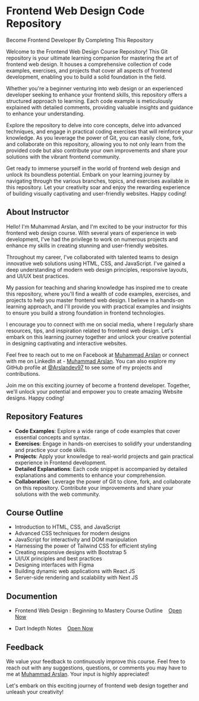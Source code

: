 
# Frontend Web Design Code Repository

Become Frontend Developer By Completing This Repository

Welcome to the Frontend Web Design Course Repository! This Git repository is your ultimate learning companion for mastering the art of frontend web design. It houses a comprehensive collection of code examples, exercises, and projects that cover all aspects of frontend development, enabling you to build a solid foundation in the field.

Whether you're a beginner venturing into web design or an experienced developer seeking to enhance your frontend skills, this repository offers a structured approach to learning. Each code example is meticulously explained with detailed comments, providing valuable insights and guidance to enhance your understanding.

Explore the repository to delve into core concepts, delve into advanced techniques, and engage in practical coding exercises that will reinforce your knowledge. As you leverage the power of Git, you can easily clone, fork, and collaborate on this repository, allowing you to not only learn from the provided code but also contribute your own improvements and share your solutions with the vibrant frontend community.

Get ready to immerse yourself in the world of frontend web design and unlock its boundless potential. Embark on your learning journey by navigating through the various branches, topics, and exercises available in this repository. Let your creativity soar and enjoy the rewarding experience of building visually captivating and user-friendly websites. Happy coding!



## About Instructor

Hello! I'm Muhammad Arslan, and I'm excited to be your instructor for this frontend web design course. With several years of experience in web development, I've had the privilege to work on numerous projects and enhance my skills in creating stunning and user-friendly websites.

Throughout my career, I've collaborated with talented teams to design innovative web solutions using HTML, CSS, and JavaScript. I've gained a deep understanding of modern web design principles, responsive layouts, and UI/UX best practices.

My passion for teaching and sharing knowledge has inspired me to create this repository, where you'll find a wealth of code examples, exercises, and projects to help you master frontend web design. I believe in a hands-on learning approach, and I'll provide you with practical examples and insights to ensure you build a strong foundation in frontend technologies.

I encourage you to connect with me on social media, where I regularly share resources, tips, and inspiration related to frontend web design. Let's embark on this learning journey together and unlock your creative potential in designing captivating and interactive websites.

Feel free to reach out to me on  Facebook at [Muhammad Arslan](https://www.facebook.com/mrarslanusuf/) or connect with me on LinkedIn at - [Muhammad Arslan](https://www.linkedin.com/in/muhammad-arslan-5540b5278/). You can also explore my GitHub profile at [@Arslandev97](https://www.github.com/arslandev97) to see some of my projects and contributions.

Join me on this exciting journey of become a frontend developer. Together, we'll unlock your potential and empower you to create amazing Website designs. Happy coding!


## Repository Features
- **Code Examples**: Explore a wide range of code examples that cover essential concepts and syntax.
- **Exercises**: Engage in hands-on exercises to solidify your understanding and practice your code skills.
- **Projects**: Apply your knowledge to real-world projects and gain practical experience in Frontend development.
- **Detailed Explanations**: Each code snippet is accompanied by detailed explanations and comments to enhance your comprehension.
- **Collaboration**: Leverage the power of Git to clone, fork, and collaborate on this repository. Contribute your improvements and share your solutions with the web community.


## Course Outline

- Introduction to HTML, CSS, and JavaScript
- Advanced CSS techniques for modern designs
- JavaScript for interactivity and DOM manipulation
- Harnessing the power of Tailwind CSS for efficient styling
- Creating responsive designs with Bootstrap 5
- UI/UX principles and best practices
- Designing interfaces with Figma
- Building dynamic web applications with React JS
- Server-side rendering and scalability with Next JS

## Documention

- Frontend Web Design : Beginning to Mastery Course Outline &nbsp;&nbsp; [ Open Now](https://docs.google.com/document/d/1p7eUgOgXcbBLEXCI4XmSckG1bRkATZXe8qshijGs6Do/edit?usp=sharing)

- Dart Indepth Notes &nbsp;&nbsp; [ Open Now](https://docs.google.com/document/d/10_a5VUO3AUcuNKlMzjcf43aIdpGlPBZ9eckWhkzrEJI/edit?usp=sharing)




## Feedback

We value your feedback to continuously improve this course. Feel free to reach out with any suggestions, questions, or comments you may have to me at [Muhammad Arslan](https://www.facebook.com/mrarslanusuf/). Your input is highly appreciated!

Let's embark on this exciting journey of frontend web design together and unleash your creativity!